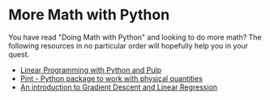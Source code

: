 # More Math with Python

You have read "Doing Math with Python" and looking to do more math? The following resources in no particular order will hopefully help you in your quest.

- [Linear Programming with Python and Pulp](http://benalexkeen.com/linear-programming-with-python-and-pulp/)
- [Pint - Python package to work with physical quantities](https://pint.readthedocs.org/en/0.7.2/)
- [An introduction to Gradient Descent and Linear Regression](https://spin.atomicobject.com/2014/06/24/gradient-descent-linear-regression/)
